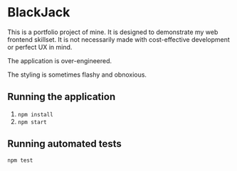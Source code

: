 # BlackJack

This is a portfolio project of mine. It is designed to demonstrate my
web frontend skillset. It is not necessarily made with cost-effective
development or perfect UX in mind.

The application is over-engineered.

The styling is sometimes flashy and obnoxious.

## Running the application

1. `npm install`
2. `npm start`

## Running automated tests

`npm test`
